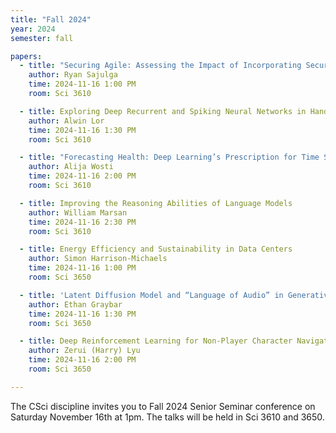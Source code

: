 ```yaml
---
title: "Fall 2024"
year: 2024
semester: fall

papers:
  - title: "Securing Agile: Assessing the Impact of Incorporating Security on Agile Development"
    author: Ryan Sajulga
    time: 2024-11-16 1:00 PM
    room: Sci 3610

  - title: Exploring Deep Recurrent and Spiking Neural Networks in Hand Gesture Recognition
    author: Alwin Lor
    time: 2024-11-16 1:30 PM
    room: Sci 3610

  - title: "Forecasting Health: Deep Learning’s Prescription for Time Series Precision"
    author: Alija Wosti
    time: 2024-11-16 2:00 PM
    room: Sci 3610

  - title: Improving the Reasoning Abilities of Language Models
    author: William Marsan
    time: 2024-11-16 2:30 PM
    room: Sci 3610

  - title: Energy Efficiency and Sustainability in Data Centers
    author: Simon Harrison-Michaels
    time: 2024-11-16 1:00 PM
    room: Sci 3650

  - title: 'Latent Diffusion Model and “Language of Audio” in Generative Audio'
    author: Ethan Graybar
    time: 2024-11-16 1:30 PM
    room: Sci 3650

  - title: Deep Reinforcement Learning for Non-Player Character Navigation in Open-World Games
    author: Zerui (Harry) Lyu
    time: 2024-11-16 2:00 PM
    room: Sci 3650

---
```


The CSci discipline invites you to Fall 2024 Senior Seminar conference on
Saturday November 16th at 1pm.
The talks will be held in Sci 3610 and 3650.







